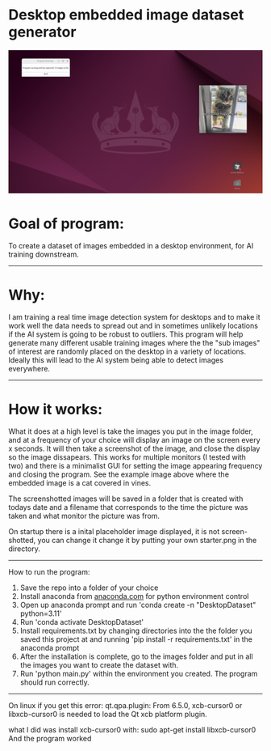 
# Desktop embedded image dataset generator

![Alt text](example.png)


# Goal of program: 

To create a dataset of images embedded in a desktop environment, for AI training downstream.

---------------------------------------------------------------------------------------------

# Why:

I am training a real time image detection system for desktops and to make it work well the data needs to spread out and in sometimes unlikely locations if the AI system is going to be robust to outliers. This program will help generate many different usable training images where the the "sub images" of interest are randomly placed on the desktop in a variety of locations. Ideally this will lead to the AI system being able to detect images everywhere.

---------------------------------------------------------------------------------------------


# How it works:

What it does at a high level is take the images you put in the image folder, and at a frequency of your choice will display an image on the screen every x seconds. It will then take a screenshot of the image, and close the display so the image dissapears. This works for multiple monitors (I tested with two) and there is a minimalist GUI for setting the image appearing frequency and closing the program. See the example image above where the embedded image is a cat covered in vines.

The screenshotted images will be saved in a folder that is created with todays date and a filename that corresponds to the time the picture was taken and what monitor the picture was from.

On startup there is a inital placeholder image displayed, it is not screen-shotted, you can change it change it by putting your own starter.png in the directory.


--------------------------------------------------------------------------------------------

How to run the program:
1. Save the repo into a folder of your choice
2. Install anaconda from [anaconda.com](https://www.anaconda.com/) for python environment control
3. Open up anaconda prompt and run 'conda create -n "DesktopDataset" python=3.11'
4. Run 'conda activate DesktopDataset'
5. Install requirements.txt by changing directories into the the folder you saved this project at and running 'pip install -r requirements.txt' in the anaconda prompt
6. After the installation is complete, go to the images folder and put in all the images you want to create the dataset with.
7. Run 'python main.py' within the environment you created. The program should run correctly.

---------------------------------------------------------------------------------------------



On linux if you get this error:
qt.qpa.plugin: From 6.5.0, xcb-cursor0 or libxcb-cursor0 is needed to load the Qt xcb platform plugin.

what I did was install xcb-cursor0 with: sudo apt-get install libxcb-cursor0
And the program worked
